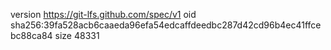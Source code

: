 version https://git-lfs.github.com/spec/v1
oid sha256:39fa528acb6caaeda96efa54edcaffdeedbc287d42cd96b4ec41ffcebc88ca84
size 48331
